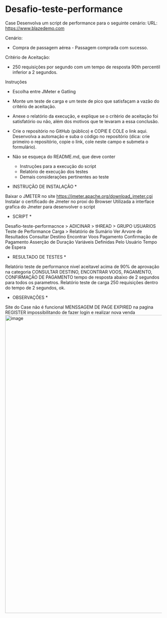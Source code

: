 # Desafio-teste-performance

Case
Desenvolva um script de performance para o seguinte cenário:
URL: https://www.blazedemo.com

Cenário: 
* Compra de passagem aérea - Passagem comprada com sucesso.

Critério de Aceitação:
* 250 requisições por segundo com um tempo de resposta 90th percentil inferior a 2 segundos.

Instruções
* Escolha entre JMeter e Gatling
* Monte um teste de carga e um teste de pico que satisfaçam a vazão do critério de aceitação.
* Anexe o relatório da execução, e explique se o critério de aceitação foi satisfatório ou não, além dos motivos que te levaram a essa conclusão.
* Crie o repositório no GitHub (público) e COPIE E COLE o link aqui. Desenvolva a automação e suba o código no repositório (dica: crie primeiro o repositório, copie o link, cole neste campo e submeta o formulário).
* Não se esqueça do README.md, que deve conter
   - Instruções para a execução do script
   - Relatório de execução dos testes
   - Demais considerações pertinentes ao teste

* INSTRUÇÃO DE INSTALAÇÃO * 

Baixar o JMETER no site https://jmeter.apache.org/download_jmeter.cgi
Instalar o certificado de Jmeter no proxi do Browser
Utilizada a interface grafica do Jmeter para desenvolver o script

* SCRIPT *

Desafio-teste-performacnce > ADICINAR > tHREAD > GRUPO USUARIOS 
Teste de Performance Carga > 
Relatório de Sumário
Ver Arvore de Resultados
Consultar Destino
Encontrar Voos
Pagamento
Confirmação de Pagamento
Asserção de Duração
Variáveis Definidas Pelo Usuário
Tempo de Espera

* RESULTADO DE TESTES * 

Relatório teste de performance nivel aceitavel acima de 90% de aprovação na categoria CONSULTAR DESTINO, ENCONTRAR VOOS, PAGAMENTO, CONFIRMAÇÃO DE PAGAMENTO tempo de resposta abaixo de 2 segundos para todos os parametros.
Relatório teste de carga 250 requisições dentro do tempo de 2 segundos, ok.

* OBSERVAÇÕES *

Site do Case não é funcional MENSSAGEM DE PAGE EXPIRED na pagina REGISTER impossibilitando de fazer login e realizar nova venda  <img width="957" alt="image" src="https://github.com/fabianonogueira1/Desafio-teste-performance/assets/91293443/b8f14a10-4aa3-470b-b32f-2f04736b8f66">


